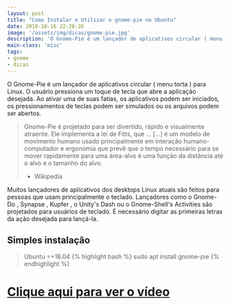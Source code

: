 ```yaml
---
layout: post
title: "Como Instalar e Utilizar o gnome-pie no Ubuntu"
date: 2018-10-16 22:28:26
image: '/assets/img/dicas/gnome-pie.jpg'
description: 'O Gnome-Pie é um lançador de aplicativos circular ( menu torta ) para Linux.'
main-class: 'misc'
tags:
- gnome
- dicas
---
```


O Gnome-Pie é um lançador de aplicativos circular ( menu torta ) para Linux. O usuário pressiona um toque de tecla que abre a aplicação desejada. Ao ativar uma de suas fatias, os aplicativos podem ser iniciados, os pressionamentos de teclas podem ser simulados ou os arquivos podem ser abertos.

> Gnome-Pie é projetado para ser divertido, rápido e visualmente atraente. Ele implementa a lei de Fitts, que ...
> [...] é um modelo de movimento humano usado principalmente em interação humano-computador e ergonomia que prevê que o tempo necessário para se mover rapidamente para uma área-alvo é uma função da distância até o alvo e o tamanho do alvo.
> 
> - Wikipedia

Muitos lançadores de aplicativos dos desktops Linux atuais são feitos para pessoas que usam principalmente o teclado. Lançadores como o Gnome-Do , Synapse , Kupfer , o Unity's Dash ou o Gnome-Shell's Activities são projetados para usuários de teclado. É necessário digitar as primeiras letras da ação desejada para lançá-la.

## Simples instalação
> Ubuntu =+18.04
{% highlight bash %}
sudo apt install gnome-pie
{% endhighlight %}

# [Clique aqui para ver o vídeo](https://youtu.be/sKt7lyvp3t4)

<script async src="https://pagead2.googlesyndication.com/pagead/js/adsbygoogle.js"></script>

<!-- Informat -->
<ins class="adsbygoogle"
 style="display:block"
 data-ad-client="ca-pub-2838251107855362"
 data-ad-slot="2327980059"
 data-ad-format="auto"
 data-full-width-responsive="true"></ins>

<script>
(adsbygoogle = window.adsbygoogle || []).push({});
</script>

